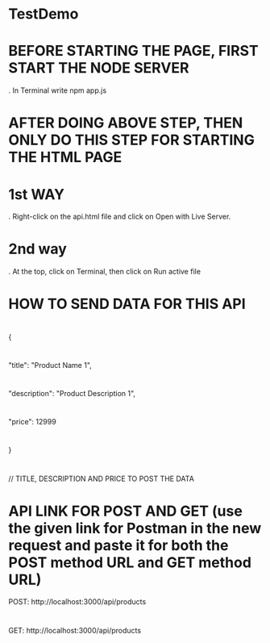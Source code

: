 # TestDemo

# BEFORE STARTING THE PAGE, FIRST START THE NODE SERVER

. In Terminal write npm app.js


# AFTER DOING ABOVE STEP, THEN ONLY DO THIS STEP FOR STARTING THE HTML PAGE

# 1st WAY
. Right-click on the api.html file and click on Open with Live Server.

# 2nd way
. At the top, click on Terminal, then click on Run active file


# HOW TO SEND DATA FOR THIS API 
#
 {
 #
   "title": "Product Name 1",
   #
   "description": "Product Description 1",
   #
   "price": 12999
   #
 }
 #
// TITLE, DESCRIPTION AND PRICE TO POST THE DATA


# API LINK FOR POST AND GET (use the given link for Postman in the new request and paste it for both the POST method URL and GET method URL)
 POST: http://localhost:3000/api/products 
 #
 GET: http://localhost:3000/api/products 


